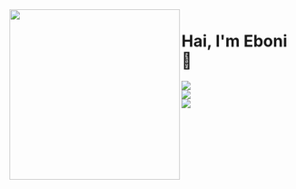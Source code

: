 <img align="left" img src="https://user-images.githubusercontent.com/32157169/197328189-c4e82b77-7d6e-429b-a122-bf3ff046d1b6.png" width="300">

 # Hai, I'm Eboni :wave:


<a target="_blank" href="https://www.linkedin.com/in/ebonilm"><img src="https://img.shields.io/badge/LinkedIn-0077B5?style=for-the-badge&logo=linkedin&logoColor=white"/> <br>
<a target="_blank" href="https://curioushistonian.com"><img src="https://img.shields.io/badge/WordPress-%23117AC9.svg?style=for-the-badge&logo=WordPress&logoColor=white"/> <br>
<a target="_blank" href="https://mas.to/@etebur"><img src="https://img.shields.io/badge/Mastodon-6364FF?style=for-the-badge&logo=Mastodon&logoColor=white"/>
